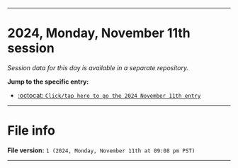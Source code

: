 
***

# 2024, Monday, November 11th session

_Session data for this day is available in a separate repository._

**Jump to the specific entry:**

- [:octocat: `Click/tap here to go the 2024 November 11th entry`](https://github.com/seanpm2001/SeansLifeArchive_Images_TinyTower_Y2024/tree/SeansLifeArchive_Images_TinyTower_Y2024_Main-dev/2024/11_November/11/)

***

# File info

**File version:** `1 (2024, Monday, November 11th at 09:08 pm PST)`

***

